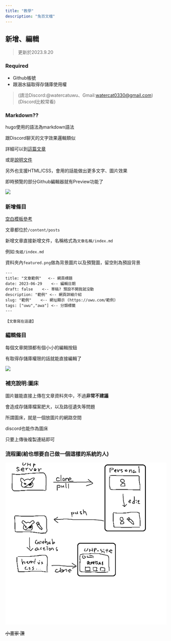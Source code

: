 ```yaml
---
title: "教學"
description: "兔百文檔"
---
```


## 新增、編輯

> 更新於2023.9.20

### Required

- Github帳號
- 跟溺水貓取得存儲庫使用權
> (請洽Discord:@watercatuwu、Gmail:watercat0330@gmail.com)(Discord比較常看)


### Markdown??

hugo使用的語法為markdown語法

跟Discord聊天的文字效果邏輯類似

詳細可以到[這篇文章](https://hackmd.io/@mrcoding/H1_y9aB5N)

或是[說明文件](https://markdown.tw/)

另外也支援HTML/CSS，會用的話能做出更多文字、圖片效果

即時預覽的部分Github編輯器就有Preview功能了

![](https://cdn.discordapp.com/attachments/1046603288251990099/1153973258434138142/image.png)

### 新增條目

[空白模板參考](https://github.com/watercatuwu/uhp/tree/template)

文章都位於`/content/posts` 

新增文章直接新增文件，名稱格式為`文章名稱/index.md`

例如:`兔姬/index.md`

資料夾內`featured.png`做為背景圖片以及預覽圖，留空則為預設背景

```
---
title: "文章範例"   <-- 網頁標題
date: 2023-06-29    <-- 編輯日期
draft: false    <-- 草稿? 預設不開我就沒動
description: "範例" <-- 網頁詳細介紹
slug: "範例"    <-- 網址顯示 (https://uwu.com/範例)
tags: ["uwu","awa"] <-- 分類標籤
---

【文章寫在這邊】

```

### 編輯條目

每個文章開頭都有個小小的編輯按鈕

有取得存儲庫權限的話就能直接編輯了

![](https://cdn.discordapp.com/attachments/1046603288251990099/1153972288752975892/image.png)

### 補充說明:圖床

圖片雖能直接上傳在文章資料夾中，不過**非常不建議**

會造成存儲庫檔案肥大，以及路徑遺失等問題

所謂圖床，就是一個放圖片的網路空間

discord也能作為圖床

只要上傳後複製連結即可


### 流程圖(給也想要自己做一個這樣的系統的人)

![](https://raw.githubusercontent.com/watercatuwu/uhp/pic/%E6%9C%AA%E5%91%BD%E5%90%8D.png)

~~小畫家 讚~~
